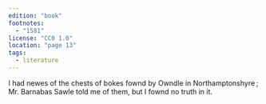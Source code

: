 ```yaml
---
edition: "book"
footnotes:
  - "1581"
license: "CC0 1.0"
location: "page 13"
tags:
  - literature
---
```

I had newes of the chests of bokes fownd by Owndle
in Northamptonshyre ; Mr. Barnabas Sawle told me of them, but
I fownd no truth in it.

